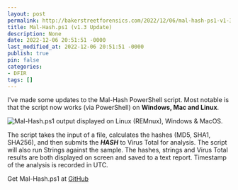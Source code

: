```yaml
---
layout: post
permalink: http://bakerstreetforensics.com/2022/12/06/mal-hash-ps1-v1-3-update/
title: Mal-Hash.ps1 (v1.3 Update)
description: None
date: 2022-12-06 20:51:51 -0000
last_modified_at: 2022-12-06 20:51:51 -0000
publish: true
pin: false
categories:
- DFIR
tags: []
---
```

I've made some updates to the Mal-Hash PowerShell script. Most notable is that the script now works (via PowerShell) on **Windows, Mac and Linux**.

![Mal-Hash.ps1 output displayed on Linux \(REMnux\), Windows & MacOS.](https://bakerstreetforensics.com/wp-content/uploads/2022/12/mal-hash-cross-platform.png?w=1024)

The script takes the input of a file, calculates the hashes (MD5, SHA1, SHA256), and then submits the **_HASH_** to Virus Total for analysis. The script will also run Strings against the sample. The hashes, strings and Virus Total results are both displayed on screen and saved to a text report. Timestamp of the analysis is recorded in UTC.

Get Mal-Hash.ps1 at [GitHub](https://github.com/dwmetz/Mal-Hash/)
